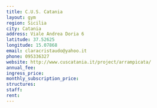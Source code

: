 ```yaml
---
title: C.U.S. Catania
layout: gym
region: Sicilia
city: Catania
address: Viale Andrea Doria 6
latitude: 37.52625
longitude: 15.07868
email: claracristaudo@yahoo.it
phone: 095336327
website: http://www.cuscatania.it/project/arrampicata/
annual_fee: 
ingress_price: 
monthly_subscription_price: 
structures: 
staff: 
rent: 
---
```



